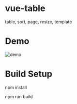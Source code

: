 # vue-table
table, sort, page, resize, template

# Demo
![demo]()

# Build Setup
npm install

npm run build

